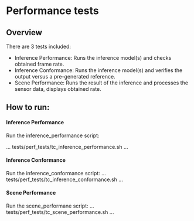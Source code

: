 # Performance tests

## Overview

There are 3 tests included:

- Inference Performance: Runs the inference model(s) and checks obtained frame rate.
- Inference Conformance: Runs the inference model(s) and verifies the output versus a pre-generated reference.
- Scene Performance: Runs the result of the inference and processes the sensor data, displays obtained rate.

## How to run:

#### Inference Performance

Run the inference_performance script:

...
tests/perf_tests/tc_inference_performance.sh
...

#### Inference Conformance

Run the inference_conformance script:
...
tests/perf_tests/tc_inference_conformance.sh
...

#### Scene Performance

Run the scene_performane script:
...
tests/perf_tests/tc_scene_performance.sh
...
